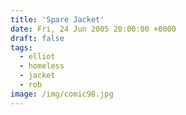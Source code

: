 ```yaml
---
title: 'Spare Jacket'
date: Fri, 24 Jun 2005 20:00:00 +0000
draft: false
tags:
  - elliot
  - homeless
  - jacket
  - rob
image: /img/comic98.jpg
---
```


